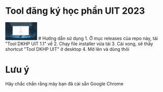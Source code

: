 # Tool đăng ký học phần UIT 2023
<img src="https://raw.githubusercontent.com/chabuuuu/Tool-dkhp-2023/main/screenshot.png" alt ="..." width = "100"> 
# Hướng dẫn sử dụng
1. Ở mục releases của repo này, tải "Tool DKHP UIT 1.1" về
2. Chạy file installer vừa tải
3. Cài xong, sẽ thấy shortcut "Tool DKHP UIT" ở desktop
4. Mở lên và dùng thôi

# Lưu ý
Hãy chắc chắn rằng máy bạn đã cài sẵn Google Chrome
